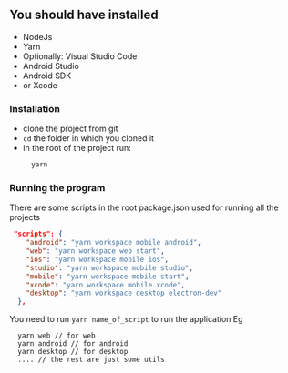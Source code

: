 ## You should have installed
- NodeJs
- Yarn
- Optionally: Visual Studio Code
- Android Studio
- Android SDK
- or Xcode

### Installation
- clone the project from git
- `cd` the folder in which you cloned it 
- in the root of the project run:
  ```javascript
    yarn
  ```

### Running the program
There are some scripts in the root package.json used for running all the projects

```json
 "scripts": {
    "android": "yarn workspace mobile android",
    "web": "yarn workspace web start",
    "ios": "yarn workspace mobile ios",
    "studio": "yarn workspace mobile studio",
    "mobile": "yarn workspace mobile start",
    "xcode": "yarn workspace mobile xcode",
    "desktop": "yarn workspace desktop electron-dev"
  },
```
You need to run `yarn name_of_script` to run the application
Eg
```
  yarn web // for web 
  yarn android // for android
  yarn desktop // for desktop
  .... // the rest are just some utils
```